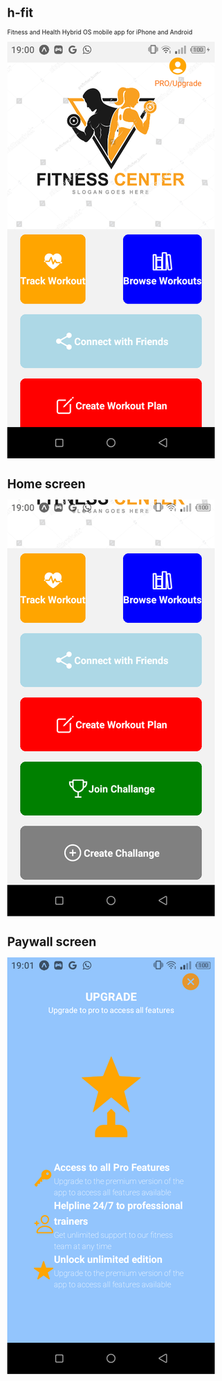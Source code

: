 # h-fit
Fitness and Health Hybrid OS mobile app for iPhone and Android

![Home screen](https://github.com/kipkoech88/h-fit/blob/main/images/Screenshot_20230730-190029.png)
# Home screen
![Paywall screen](https://github.com/kipkoech88/h-fit/blob/main/images/Screenshot_20230730-190057.png)

# Paywall screen
![Paywall screen](https://github.com/kipkoech88/h-fit/blob/main/images/Screenshot_20230730-190109.png)

